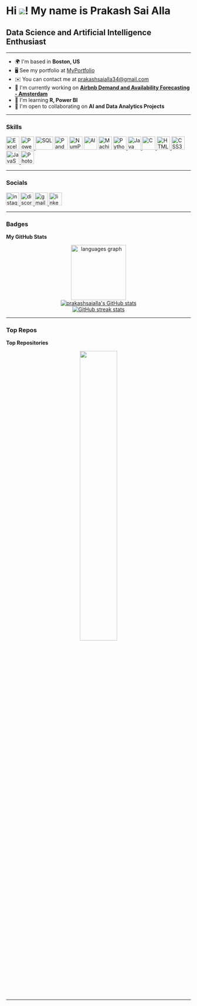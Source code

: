 # Hi ![](https://user-images.githubusercontent.com/18350557/176309783-0785949b-9127-417c-8b55-ab5a4333674e.gif)! My name is Prakash Sai Alla

## Data Science and Artificial Intelligence Enthusiast

---

* 🌍  I'm based in **Boston, US**
* 🖥️  See my portfolio at [MyPortfolio](http://prakashsaialla34.wixsite.com/alla-prakash-sai)
* ✉️  You can contact me at [prakashsaialla34@gmail.com](mailto:prakashsaialla34@gmail.com)
* 🚀  I'm currently working on **[Airbnb Demand and Availability Forecasting - Amsterdam](https://github.com/allaprakashsai/airbnb-demand-and-availability-forecasting)**
* 🧠  I'm learning **R, Power BI**
* 🤝  I'm open to collaborating on **AI and Data Analytics Projects**

---

### Skills

<p align="left">
  <!-- Data Tools -->
  <img src="https://img.icons8.com/color/48/microsoft-excel-2019--v1.png" width="36" height="36" alt="Excel" />
  <a href="https://powerbi.microsoft.com/" target="_blank" rel="noreferrer">
    <img src="https://img.icons8.com/color/48/power-bi.png" width="36" height="36" alt="Power BI" />
  </a>
  <img src="https://cdn.jsdelivr.net/gh/devicons/devicon/icons/mysql/mysql-original-wordmark.svg" width="48" height="36" alt="SQL" />
   <img src="https://cdn.jsdelivr.net/gh/devicons/devicon/icons/pandas/pandas-original.svg" width="36" height="36" alt="Pandas" />
  <img src="https://cdn.jsdelivr.net/gh/devicons/devicon/icons/numpy/numpy-original.svg" width="36" height="36" alt="NumPy" />

  <!-- AI & ML -->
  <img src="https://img.icons8.com/ios-filled/50/9B59B6/artificial-intelligence.png" width="36" height="36" alt="AI" />
  <img src="https://img.icons8.com/ios-filled/50/F1C40F/machine-learning.png" width="36" height="36" alt="Machine Learning" />

  <!-- Programming Languages -->
  <a href="https://www.python.org/" target="_blank" rel="noreferrer">
    <img src="https://raw.githubusercontent.com/danielcranney/readme-generator/main/public/icons/skills/python-colored.svg" width="36" height="36" alt="Python" />
  </a>
  <a href="https://www.oracle.com/java/" target="_blank" rel="noreferrer">
    <img src="https://raw.githubusercontent.com/danielcranney/readme-generator/main/public/icons/skills/java-colored.svg" width="36" height="36" alt="Java" />
  </a>
  <a href="https://docs.microsoft.com/en-us/cpp/?view=msvc-170" target="_blank" rel="noreferrer">
    <img src="https://raw.githubusercontent.com/danielcranney/readme-generator/main/public/icons/skills/c-colored.svg" width="36" height="36" alt="C" />
  </a>

  <!-- Web Tech -->
  <a href="https://developer.mozilla.org/en-US/docs/Glossary/HTML5" target="_blank" rel="noreferrer">
    <img src="https://raw.githubusercontent.com/danielcranney/readme-generator/main/public/icons/skills/html5-colored.svg" width="36" height="36" alt="HTML5" />
  </a>
  <a href="https://www.w3.org/TR/CSS/#css" target="_blank" rel="noreferrer">
    <img src="https://raw.githubusercontent.com/danielcranney/readme-generator/main/public/icons/skills/css3-colored.svg" width="36" height="36" alt="CSS3" />
  </a>
  <a href="https://developer.mozilla.org/en-US/docs/Web/JavaScript" target="_blank" rel="noreferrer">
    <img src="https://raw.githubusercontent.com/danielcranney/readme-generator/main/public/icons/skills/javascript-colored.svg" width="36" height="36" alt="JavaScript" />
  </a>

  <!-- Tools -->
  
  <a href="https://www.adobe.com/uk/products/photoshop.html" target="_blank" rel="noreferrer">
    <img src="https://raw.githubusercontent.com/danielcranney/readme-generator/main/public/icons/skills/photoshop-colored.svg" width="36" height="36" alt="Photoshop" />
  </a>
</p>


---

### Socials

<div align="left"> 
  <a href="https://www.instagram.com/prakash.ipynb/" target="_blank">
    <img src="https://img.shields.io/static/v1?message=Instagram&logo=instagram&label=&color=E4405F&logoColor=white&labelColor=&style=for-the-badge" height="35" alt="instagram logo"  />
  </a>
  <a href="https://discord.com/il_posh" target="_blank">
    <img src="https://img.shields.io/static/v1?message=Discord&logo=discord&label=&color=7289DA&logoColor=white&labelColor=&style=for-the-badge" height="35" alt="discord logo"  />
  </a>
  <a href="mailto:prakashsaialla34@gmail.com" target="_blank">
    <img src="https://img.shields.io/static/v1?message=Gmail&logo=gmail&label=&color=D14836&logoColor=white&labelColor=&style=for-the-badge" height="35" alt="gmail logo"  />
  </a>
  <a href="https://www.linkedin.com/in/alla-prakash-sai/" target="_blank">
    <img src="https://img.shields.io/static/v1?message=LinkedIn&logo=linkedin&label=&color=0077B5&logoColor=white&labelColor=&style=for-the-badge" height="35" alt="linkedin logo"  />
  </a>
</div>

---

### Badges

<b>My GitHub Stats</b>

<div align="center">
  <img src="https://github-readme-stats.vercel.app/api/top-langs?username=prakashsaialla&locale=en&hide_title=false&layout=compact&card_width=320&langs_count=5&theme=dracula&hide_border=true" height="150" alt="languages graph" />
</div>

<div align="center">
  <a href="https://github.com/prakashsaialla">
    <img src="https://github-readme-stats.vercel.app/api?username=prakashsaialla&show_icons=true&count_private=true&title_color=0891b2&text_color=ffffff&icon_color=0891b2&bg_color=1c1917&hide_border=true" alt="prakashsaialla's GitHub stats" />
  </a>
</div>

<div align="center">
  <a href="https://github.com/prakashsaialla">
    <img src="https://github-readme-streak-stats.herokuapp.com/?user=prakashsaialla&stroke=ffffff&background=1c1917&ring=0891b2&fire=0891b2&currStreakNum=ffffff&currStreakLabel=0891b2&sideNums=ffffff&sideLabels=ffffff&dates=ffffff&hide_border=true" alt="GitHub streak stats" />
  </a>
</div>

---

### Top Repos

<b>Top Repositories</b>

<div width="100%" align="center">
  <a href="https://github.com/prakashsaialla/A-Semi-Supervised-Machine-Learning-Approach-for-DDoS-Detection" align="center">
    <img align="center" width="45%" src="https://github-readme-stats.vercel.app/api/pin/?username=prakashsaialla&repo=A-Semi-Supervised-Machine-Learning-Approach-for-DDoS-Detection&title_color=0891b2&text_color=ffffff&icon_color=0891b2&bg_color=1c1917&hide_border=true&locale=en" />
  </a>
</div>

---
